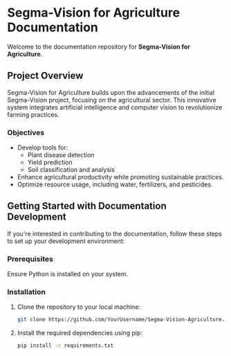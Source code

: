 # Segma-Vision for Agriculture Documentation

Welcome to the documentation repository for **Segma-Vision for Agriculture**.

## Project Overview

Segma-Vision for Agriculture builds upon the advancements of the initial Segma-Vision project, focusing on the agricultural sector. This innovative system integrates artificial intelligence and computer vision to revolutionize farming practices. 

### Objectives

- Develop tools for:
  - Plant disease detection
  - Yield prediction
  - Soil classification and analysis
- Enhance agricultural productivity while promoting sustainable practices.
- Optimize resource usage, including water, fertilizers, and pesticides.

## Getting Started with Documentation Development

If you're interested in contributing to the documentation, follow these steps to set up your development environment:

### Prerequisites

Ensure Python is installed on your system.

### Installation

1. Clone the repository to your local machine:

   ```bash
   git clone https://github.com/YourUsername/Segma-Vision-Agriculture.git
   ```


2. Install the required dependencies using pip:

   ```bash
   pip install -r requirements.txt
   ```